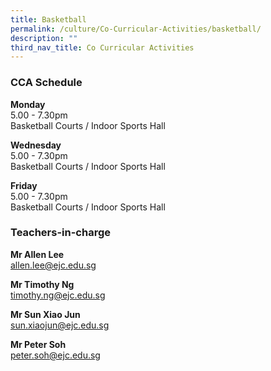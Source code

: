 ```yaml
---
title: Basketball
permalink: /culture/Co-Curricular-Activities/basketball/
description: ""
third_nav_title: Co Curricular Activities
---
```

### CCA Schedule

**Monday**  
5.00 - 7.30pm  
Basketball Courts / Indoor Sports Hall

**Wednesday**  
5.00 - 7.30pm  
Basketball Courts / Indoor Sports Hall

**Friday**  
5.00 - 7.30pm  
Basketball Courts / Indoor Sports Hall


### Teachers-in-charge

**Mr Allen Lee**  
[allen.lee@ejc.edu.sg](mailto:allen.lee@ejc.edu.sg)

**Mr Timothy Ng**  
[timothy.ng@ejc.edu.sg](mailto:timothy.ng@ejc.edu.sg)

**Mr Sun Xiao Jun**  
[sun.xiaojun@ejc.edu.sg](mailto:sun.xiaojun@ejc.edu.sg)

**Mr Peter Soh**  
[peter.soh@ejc.edu.sg](mailto:peter.soh@ejc.edu.sg)